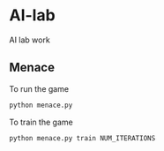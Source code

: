 # AI-lab
AI  lab work

## Menace

To run the game
```bash
python menace.py
```

To train the game
```bash
python menace.py train NUM_ITERATIONS
```